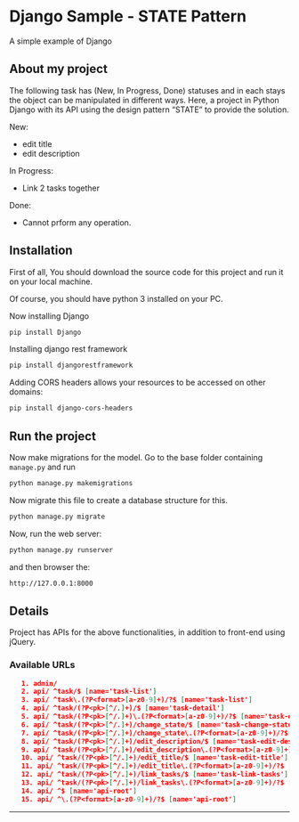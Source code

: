 # Django Sample - STATE Pattern
A simple example of Django

## About my project
The following task has (New, In Progress, Done) statuses and in each stays the object can be manipulated in different ways. Here, a project
in Python Django with its API using the design pattern “STATE” to provide the solution.

New:
* edit title
* edit description

In Progress:
* Link 2 tasks together

Done:
* Cannot prform any operation.

## Installation

First of all, You should download the source code for this project and run it on your local machine.

Of course, you should have python 3 installed on your PC.

Now installing Django

```bash
pip install Django
```

Installing django rest framework

```bash
pip install djangorestframework
```

Adding CORS headers allows your resources to be accessed on other domains:

```bash
pip install django-cors-headers
```

## Run the project

Now make migrations for the model. Go to the base folder containing ```manage.py``` and run

```bash
python manage.py makemigrations
```

Now migrate this file to create a database structure for this.

```bash
python manage.py migrate
```

Now, run the web server:

```bash
python manage.py runserver
```

and then browser the: 

```bash
http://127.0.0.1:8000
```


## Details
Project has APIs for the above functionalities, in addition to front-end using jQuery.

### Available URLs

```json
   1. admin/
   2. api/ ^task/$ [name='task-list']
   3. api/ ^task\.(?P<format>[a-z0-9]+)/?$ [name='task-list']
   4. api/ ^task/(?P<pk>[^/.]+)/$ [name='task-detail']
   5. api/ ^task/(?P<pk>[^/.]+)\.(?P<format>[a-z0-9]+)/?$ [name='task-detail']
   6. api/ ^task/(?P<pk>[^/.]+)/change_state/$ [name='task-change-state']
   7. api/ ^task/(?P<pk>[^/.]+)/change_state\.(?P<format>[a-z0-9]+)/?$ [name='task-change-state']
   8. api/ ^task/(?P<pk>[^/.]+)/edit_description/$ [name='task-edit-description']
   9. api/ ^task/(?P<pk>[^/.]+)/edit_description\.(?P<format>[a-z0-9]+)/?$ [name='task-edit-description']
   10. api/ ^task/(?P<pk>[^/.]+)/edit_title/$ [name='task-edit-title']
   11. api/ ^task/(?P<pk>[^/.]+)/edit_title\.(?P<format>[a-z0-9]+)/?$ [name='task-edit-title']
   12. api/ ^task/(?P<pk>[^/.]+)/link_tasks/$ [name='task-link-tasks']
   13. api/ ^task/(?P<pk>[^/.]+)/link_tasks\.(?P<format>[a-z0-9]+)/?$ [name='task-link-tasks']
   14. api/ ^$ [name='api-root']
   15. api/ ^\.(?P<format>[a-z0-9]+)/?$ [name='api-root']
```

---